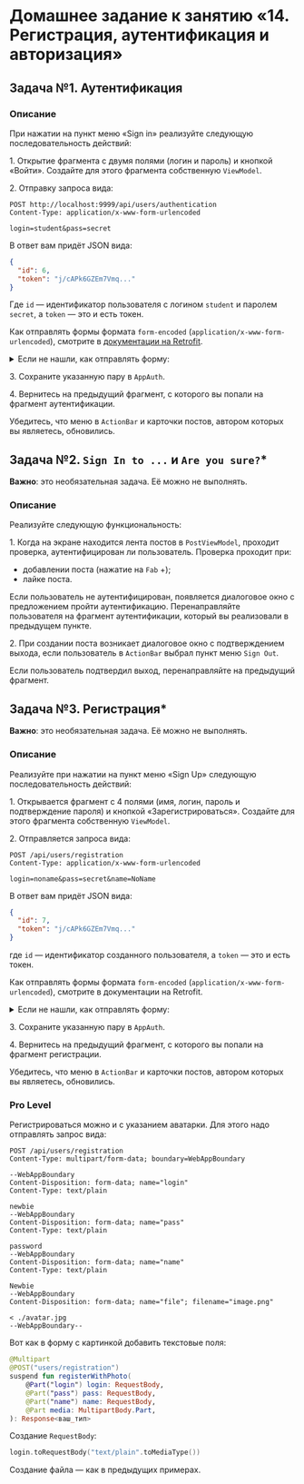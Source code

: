 # Домашнее задание к занятию «14. Регистрация, аутентификация и авторизация»

## Задача №1. Аутентификация

### Описание

При нажатии на пункт меню «Sign in» реализуйте следующую последовательность действий:

1\. Открытие фрагмента с двумя полями (логин и пароль) и кнопкой «Войти». Создайте для этого фрагмента собственную `ViewModel`.

2\. Отправку запроса вида:

```http request
POST http://localhost:9999/api/users/authentication
Content-Type: application/x-www-form-urlencoded

login=student&pass=secret
```

В ответ вам придёт JSON вида:
```json
{
  "id": 6,
  "token": "j/cAPk6GZEm7Vmq..."
}
```

Где `id` — идентификатор пользователя с логином `student` и паролем `secret`, а `token` — это и есть токен.

Как отправлять формы формата `form-encoded` (`application/x-www-form-urlencoded`), смотрите в [документации на Retrofit](https://square.github.io/retrofit/).

<details>
<summary>Если не нашли, как отправлять форму:</summary>

```kotlin
@FormUrlEncoded
@POST("users/authentication")
suspend fun updateUser(@Field("login") login: String, @Field("pass") pass: String): Response<ваш_тип>
```

</details>

3\. Сохраните указанную пару в `AppAuth`.

4\. Вернитесь на предыдущий фрагмент, с которого вы попали на фрагмент аутентификации.

Убедитесь, что меню в `ActionBar` и карточки постов, автором которых вы являетесь, обновились.


## Задача №2. `Sign In to ...` и `Are you sure?`*

**Важно**: это необязательная задача. Её можно не выполнять.

### Описание

Реализуйте следующую функциональность:

1\. Когда на экране находится лента постов в `PostViewModel`, проходит проверка, аутентифицирован ли пользователь. Проверка проходит при:
   * добавлении поста (нажатие на `Fab` +);
   * лайке поста.
      
Если пользователь не аутентифицирован, появляется диалоговое окно с предложением пройти аутентификацию. Перенаправляйте пользователя на фрагмент аутентификации, который вы реализовали в предыдущем пункте.

2\. При создании поста возникает диалоговое окно с подтверждением выхода, если пользователь в `ActionBar` выбрал пункт меню `Sign Out`.

Если пользователь подтвердил выход, перенаправляйте на предыдущий фрагмент.

## Задача №3. Регистрация*

**Важно**: это необязательная задача. Её можно не выполнять.

### Описание

Реализуйте при нажатии на пункт меню «Sign Up» следующую последовательность действий:

1\. Открывается фрагмент с 4 полями (имя, логин, пароль и подтверждение пароля) и кнопкой «Зарегистрироваться». Создайте для этого фрагмента собственную `ViewModel`.

2\. Отправляется запроса вида:

```http request
POST /api/users/registration
Content-Type: application/x-www-form-urlencoded

login=noname&pass=secret&name=NoName
```

В ответ вам придёт JSON вида:
```json
{
  "id": 7,
  "token": "j/cAPk6GZEm7Vmq..."
}
```

где `id` — идентификатор созданного пользователя, а `token` — это и есть токен.

Как отправлять формы формата `form-encoded` (`application/x-www-form-urlencoded`), смотрите в документации на Retrofit.

<details>
<summary>Если не нашли, как отправлять форму:</summary>

```kotlin
@FormUrlEncoded
@POST("users/registration")
suspend fun registerUser(@Field("login") login: String, @Field("pass") pass: String, @Field("name") name: String): Response<ваш_тип>
```

</details>

3\. Сохраните указанную пару в `AppAuth`.

4\. Вернитесь на предыдущий фрагмент, с которого вы попали на фрагмент регистрации.

Убедитесь, что меню в `ActionBar` и карточки постов, автором которых вы являетесь, обновились.

### Pro Level

Регистрироваться можно и с указанием аватарки. Для этого надо отправлять запрос вида:
```http request
POST /api/users/registration
Content-Type: multipart/form-data; boundary=WebAppBoundary

--WebAppBoundary
Content-Disposition: form-data; name="login"
Content-Type: text/plain

newbie
--WebAppBoundary
Content-Disposition: form-data; name="pass"
Content-Type: text/plain

password
--WebAppBoundary
Content-Disposition: form-data; name="name"
Content-Type: text/plain

Newbie
--WebAppBoundary
Content-Disposition: form-data; name="file"; filename="image.png"

< ./avatar.jpg
--WebAppBoundary--
```

Вот как в форму с картинкой добавить текстовые поля:

```kotlin
@Multipart
@POST("users/registration")
suspend fun registerWithPhoto(
    @Part("login") login: RequestBody,
    @Part("pass") pass: RequestBody,
    @Part("name") name: RequestBody,
    @Part media: MultipartBody.Part,
): Response<ваш_тип>
```

Создание `RequestBody`:
```kotlin
login.toRequestBody("text/plain".toMediaType())
```

Создание файла — как в предыдущих примерах.